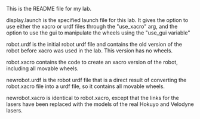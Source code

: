 This is the README file for my lab.

display.launch is the specified launch file for this lab. It gives the option to use either the xacro or urdf files through the "use_xacro" arg, and the option to use the gui to manipulate the wheels using the "use_gui variable"

robot.urdf is the initial robot urdf file and contains the old version of the robot before xacro was used in the lab. This version has no wheels.

robot.xacro contains the code to create an xacro version of the robot, including all movable wheels.

newrobot.urdf is the robot urdf file that is a direct result of converting the robot.xacro file into a urdf file, so it contains all movable wheels.

newrobot.xacro is identical to robot.xacro, except that the links for the lasers have been replaced with the models of the real Hokuyo and Velodyne lasers. 